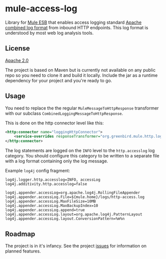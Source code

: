 mule-access-log
===============
Library for [Mule ESB] that enables access logging standard [Apache combined log format] from inbound HTTP endpoints.
This log format is understood by most web log analysis tools.

License
-------
[Apache 2.0]


The project is based on Maven but is currently not available on any public repo so you need to clone it and build it locally. Include the jar as a runtime dependency for your project and you're ready to go.

Usage
-----
You need to replace the the regular `MuleMessageToHttpResponse` transformer with our subclass `CombinedLoggingMessageToHttpResponse`.

This is done on the http connector level like this:
```xml
<http:connector name="loggingHttpConnector">
    <service-overrides responseTransformer="org.greenbird.mule.http.log.CombinedLoggingMessageToHttpResponse"/>
</http:connector>
```

The log statements are logged on the `INFO` level to the `http.accesslog` log category. 
You should configure this category to be written to a separate file with a log format containing only the log message.

Example `log4j` config fragment:

```
log4j.logger.http.accesslog=INFO, accessLog
log4j.additivity.http.accesslog=false

log4j.appender.accessLog=org.apache.log4j.RollingFileAppender
log4j.appender.accessLog.File=${mule.home}/logs/http-access.log
log4j.appender.accessLog.MaxFileSize=10MB
log4j.appender.accessLog.MaxBackupIndex=10
log4j.appender.accessLog.append=true
log4j.appender.accessLog.layout=org.apache.log4j.PatternLayout
log4j.appender.accessLog.layout.ConversionPattern=%m%n
```

Roadmap
-------
The project is in it's infancy. See the project [issues] for information on planned features.

[Apache 2.0]: http://www.apache.org/licenses/LICENSE-2.0.html
[Apache combined log format]: http://httpd.apache.org/docs/1.3/logs.html#combined
[issues]: https://github.com/greenbird/mule-access-log/issues
[Mule ESB]: http://www.mulesoft.org/


